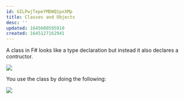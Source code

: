 ```yaml
---
id: GILPwjTepeYMDWQ1pxXMp
title: Classes and Objects
desc: ''
updated: 1645600595910
created: 1645127162941
---
```

A class in F# looks like a type declaration but instead it also declares a contructor.

![](/assets/images/2022-02-17-20-47-23.png)

You use the class by doing the following:

![](/assets/images/2022-02-17-20-47-40.png)
